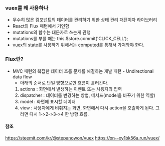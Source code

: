 ### vuex를 왜 사용하나
- 무수히 많은 컴포넌트의 데이터를 관리하기 위한 상태 관리 패턴이자 라이브러리
- React의 Flux 패턴에서 기인함
- mutations의 함수는 대문자로 쓰는게 관행
- mutations를 부를 때는 this.$store.commit('CLICK_CELL');
- vuex의 state를 사용하기 위해서는 computed를 통해서 가져와야 한다. 

### Flux란?
- MVC 패턴의 복잡한 데이터 흐름 문제를 해결하는 개발 패턴 - Undirectional data flow
    - 아래의 순서로 단일 방향으로만 흐름이 흘러간다.
    1. actions : 화면에서 발생하는 이벤트 또는 사용자의 입력
    2. dispatcher : 데이터를 변경하는 방법, 메서드(model을 바꾸기 위한 역할)
    3. model : 화면에 표시할 데이터
    4. view : 사용자에게 비춰지는 화면, 화면에서 다시 action을 호출하게 된다. 그러면 다시 1->2->3->4 한 방향 흐름.



#### 참조
https://steemit.com/kr/@stepanowon/vuex
https://xn--xy1bk56a.run/vuex/